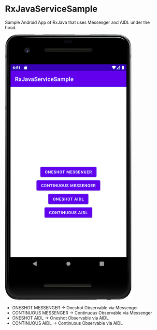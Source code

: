 # RxJavaServiceSample

Sample Android App of RxJava that uses Messenger and AIDL under the hood.

![Screen Shot](./screenshot.png)

- ONESHOT MESSENGER -> Oneshot Observable via Messenger
- CONTINUOUS MESSENGER -> Continuous Observable via Messenger
- ONESHOT AIDL -> Oneshot Observable via AIDL
- CONTINUOUS AIDL -> Continuous Observable via AIDL

